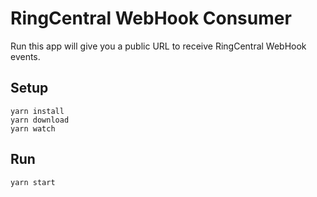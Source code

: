 # RingCentral WebHook Consumer

Run this app will give you a public URL to receive RingCentral WebHook events.

## Setup

```
yarn install
yarn download
yarn watch
```

## Run

```
yarn start
```
